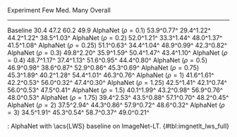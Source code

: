 Experiment                     Few        Med.        Many     Overall
-------------------     ----------  ----------  ----------  ----------
Baseline                      30.4        47.2        60.2        49.9
AlphaNet ($\rho=0.1$)   53.9^0.77^  29.4^1.22^  44.2^1.22^  38.5^1.03^
AlphaNet ($\rho=0.2$)   52.0^1.21^  33.3^1.44^  48.0^1.37^  41.5^1.08^
AlphaNet ($\rho=0.25$)  51.1^0.63^  34.4^1.04^  48.9^0.99^  42.3^0.82^
AlphaNet ($\rho=0.3$)   49.8^2.20^  35.9^1.59^  50.4^1.47^  43.4^1.10^
AlphaNet ($\rho=0.4$)   48.7^1.17^  37.4^1.13^  51.6^0.95^  44.4^0.80^
AlphaNet ($\rho=0.5$)   46.9^0.98^  38.6^0.87^  52.9^0.86^  45.3^0.69^
AlphaNet ($\rho=0.75$)  45.3^1.89^  40.2^1.28^  54.4^1.01^  46.3^0.76^
AlphaNet ($\rho=1$)     41.6^1.61^  42.2^0.53^  56.0^0.32^  47.4^0.30^
AlphaNet ($\rho=1.25$)  42.5^1.41^  42.1^0.74^  56.0^0.53^  47.5^0.41^
AlphaNet ($\rho=1.5$)   40.1^1.99^  43.2^0.98^  56.9^0.76^  48.0^0.53^
AlphaNet ($\rho=1.75$)  39.4^2.53^  43.5^0.88^  57.1^0.70^  48.2^0.45^
AlphaNet ($\rho=2$)     37.5^2.94^  44.3^0.86^  57.9^0.72^  48.6^0.32^
AlphaNet ($\rho=3$)     34.5^1.91^  45.3^0.54^  58.7^0.37^  49.0^0.21^

: AlphaNet with \acs{LWS} baseline on ImageNet-LT. {#tbl:imgnetlt_lws_full}
